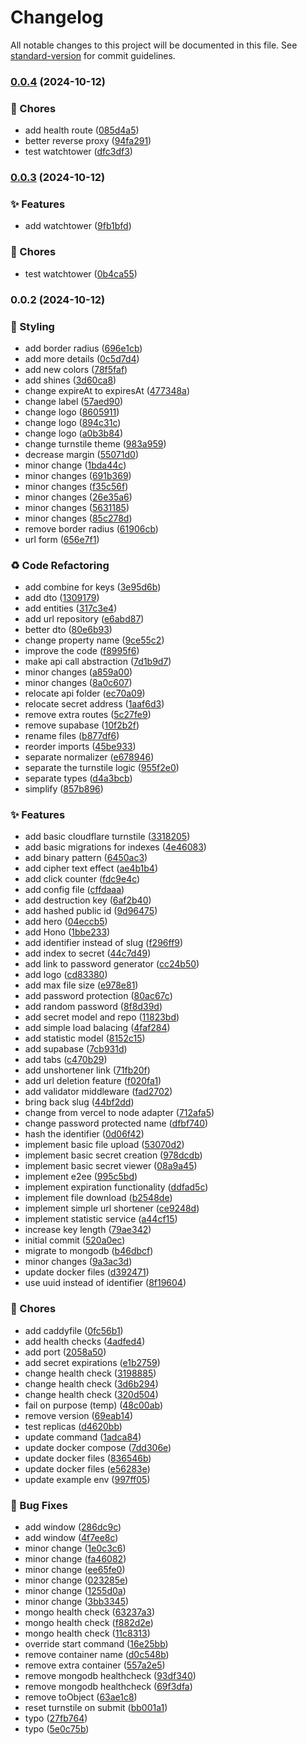 # Changelog

All notable changes to this project will be documented in this file. See [standard-version](https://github.com/conventional-changelog/standard-version) for commit guidelines.

### [0.0.4](https://github.com/remvze/katana/compare/v0.0.3...v0.0.4) (2024-10-12)


### 🚚 Chores

* add health route ([085d4a5](https://github.com/remvze/katana/commit/085d4a57e8a3d9cec59a053973965b743dd147cc))
* better reverse proxy ([94fa291](https://github.com/remvze/katana/commit/94fa29113ef2a33c92108aacbbcff0b0965455da))
* test watchtower ([dfc3df3](https://github.com/remvze/katana/commit/dfc3df3a0e57ade94f112aad98d666599ff4140e))

### [0.0.3](https://github.com/remvze/katana/compare/v0.0.2...v0.0.3) (2024-10-12)


### ✨ Features

* add watchtower ([9fb1bfd](https://github.com/remvze/katana/commit/9fb1bfd50aec8d03d21224e31302d82fde14c319))


### 🚚 Chores

* test watchtower ([0b4ca55](https://github.com/remvze/katana/commit/0b4ca55d949ffbdaf6208911ebc9ab946a9ed679))

### 0.0.2 (2024-10-12)


### 💄 Styling

* add border radius ([696e1cb](https://github.com/remvze/katana/commit/696e1cbba698a2e428f717bc14a3b0ac03a75350))
* add more details ([0c5d7d4](https://github.com/remvze/katana/commit/0c5d7d411e44e3153781bd1d11ce4708111d556d))
* add new colors ([78f5faf](https://github.com/remvze/katana/commit/78f5fafc4fb8f547f1411351313c71767df11cc7))
* add shines ([3d60ca8](https://github.com/remvze/katana/commit/3d60ca84bd8c330de5cab4c8d1875bd4c741fb0d))
* change expireAt to expiresAt ([477348a](https://github.com/remvze/katana/commit/477348a58ca68e0fd44bad597733d887c472f9ce))
* change label ([57aed90](https://github.com/remvze/katana/commit/57aed90c9f4852fb71ed0200a23b729ad0838f75))
* change logo ([8605911](https://github.com/remvze/katana/commit/860591160e1500604baf6f30a15bfdea0e6ba867))
* change logo ([894c31c](https://github.com/remvze/katana/commit/894c31c85a168ea2a5bbba47e91685fa3be46517))
* change logo ([a0b3b84](https://github.com/remvze/katana/commit/a0b3b841f0ab6f8cdcb294802296a2ec8b91cc39))
* change turnstile theme ([983a959](https://github.com/remvze/katana/commit/983a95957f5f7d6e4ef2580837359fec9ecc4c4b))
* decrease margin ([55071d0](https://github.com/remvze/katana/commit/55071d08eb1885e66ce670abb55b0c84f4638a3d))
* minor change ([1bda44c](https://github.com/remvze/katana/commit/1bda44c9b73729fae0ff79f1aed66f9f58e57b42))
* minor changes ([691b369](https://github.com/remvze/katana/commit/691b369f08f87571aa1babdcb67594748e2ae632))
* minor changes ([f35c56f](https://github.com/remvze/katana/commit/f35c56f9826865ce99978fa0f8937148efbdb0c7))
* minor changes ([26e35a6](https://github.com/remvze/katana/commit/26e35a6fad8e1b84e6f734f9cd190ad09e7c6761))
* minor changes ([5631185](https://github.com/remvze/katana/commit/56311854e6b9af6401b3f9df641774b125eade45))
* minor changes ([85c278d](https://github.com/remvze/katana/commit/85c278dd155a688f3b7606853a07ad5f9f34b8f6))
* remove border radius ([61906cb](https://github.com/remvze/katana/commit/61906cb3f963e13141f5461df71de79bba1adec1))
* url form ([656e7f1](https://github.com/remvze/katana/commit/656e7f160ec01d24877c30dbc94d01c4dfdf3dd8))


### ♻️ Code Refactoring

* add combine for keys ([3e95d6b](https://github.com/remvze/katana/commit/3e95d6b3947cb88ff81b898d506036cf629aff5a))
* add dto ([1309179](https://github.com/remvze/katana/commit/13091798fe41ca40cb17b908ecbec07ae69eb9e1))
* add entities ([317c3e4](https://github.com/remvze/katana/commit/317c3e472603ee5120c4754faa28599f7aca5e79))
* add url repository ([e6abd87](https://github.com/remvze/katana/commit/e6abd8772a4983548e5328747d200dab4c5049da))
* better dto ([80e6b93](https://github.com/remvze/katana/commit/80e6b931ff7ad49bdb580ef686af2d4a1fd17bee))
* change property name ([9ce55c2](https://github.com/remvze/katana/commit/9ce55c2a0d3aa1e343fcbf5deef875595167acaf))
* improve the code ([f8995f6](https://github.com/remvze/katana/commit/f8995f6987f0e27a0d56df7d1487016e4a9d66f8))
* make api call abstraction ([7d1b9d7](https://github.com/remvze/katana/commit/7d1b9d72a3f1a2f4a2029c5fbabc6f3dd5038f8d))
* minor changes ([a859a00](https://github.com/remvze/katana/commit/a859a00f7bc973c5e1768ea261b3a9d3b51508f3))
* minor changes ([8a0c607](https://github.com/remvze/katana/commit/8a0c607bc53fea452694d7a89e7062397bb0698a))
* relocate api folder ([ec70a09](https://github.com/remvze/katana/commit/ec70a09ea5a3a908cd5ac295597212bc2de44bbf))
* relocate secret address ([1aaf6d3](https://github.com/remvze/katana/commit/1aaf6d3b1d23e02f19f2d37d6c09d8bdbdaae1a7))
* remove extra routes ([5c27fe9](https://github.com/remvze/katana/commit/5c27fe9d75c02ed8e8991870daf1538ac809d613))
* remove supabase ([10f2b2f](https://github.com/remvze/katana/commit/10f2b2f4d48ce03384a8bd95173f3884259a2054))
* rename files ([b877df6](https://github.com/remvze/katana/commit/b877df68369faec69678ac5c95e0bde978233f60))
* reorder imports ([45be933](https://github.com/remvze/katana/commit/45be9330f2e15dd2b88807295a5a4a1d40becf7c))
* separate normalizer ([e678946](https://github.com/remvze/katana/commit/e6789460bf816cc1570958099eb3793e9cb7417d))
* separate the turnstile logic ([955f2e0](https://github.com/remvze/katana/commit/955f2e028c664dea11ebe604f40d00e655ce3da9))
* separate types ([d4a3bcb](https://github.com/remvze/katana/commit/d4a3bcbfb2fa45138ef681656619eb2c5d0f6107))
* simplify ([857b896](https://github.com/remvze/katana/commit/857b896a92bd12714cb18a0c172a00ecf1c5e2f8))


### ✨ Features

* add basic cloudflare turnstile ([3318205](https://github.com/remvze/katana/commit/33182057f3b4e7cc439753e3042cfdc21adc83f5))
* add basic migrations for indexes ([4e46083](https://github.com/remvze/katana/commit/4e460830529d7dd772a43c8939459f7565345150))
* add binary pattern ([6450ac3](https://github.com/remvze/katana/commit/6450ac38e8b9e5301203b516398264ec9b18507e))
* add cipher text effect ([ae4b1b4](https://github.com/remvze/katana/commit/ae4b1b4650f67254ba434f82f64ebfef31c53a5e))
* add click counter ([fdc9e4c](https://github.com/remvze/katana/commit/fdc9e4c9ad239002f6fef31c64ac7b2b0fa84093))
* add config file ([cffdaaa](https://github.com/remvze/katana/commit/cffdaaa8c9a5e1b0421c44e28c6d41c0ff175d6b))
* add destruction key ([6af2b40](https://github.com/remvze/katana/commit/6af2b40f73fbdbdf5231b0081c8f2ac62d1a0fc1))
* add hashed public id ([9d96475](https://github.com/remvze/katana/commit/9d9647518e4545a3399ce5a385617751404bf42b))
* add hero ([04eccb5](https://github.com/remvze/katana/commit/04eccb5346580c01f50635c73aef5d09ddf99a82))
* add Hono ([1bbe233](https://github.com/remvze/katana/commit/1bbe233295a73ca30035353fddbe01425b3de3de))
* add identifier instead of slug ([f296ff9](https://github.com/remvze/katana/commit/f296ff96b4304bfc6516cad9df142082ea40ac02))
* add index to secret ([44c7d49](https://github.com/remvze/katana/commit/44c7d49288c68641b7818acd5bbf7a8b33514c39))
* add link to password generator ([cc24b50](https://github.com/remvze/katana/commit/cc24b508c0faf145ed3efe3fb2d13c0b3ab2f048))
* add logo ([cd83380](https://github.com/remvze/katana/commit/cd83380fdc0999459612674aee046c4aa640cf2a))
* add max file size ([e978e81](https://github.com/remvze/katana/commit/e978e81bef9f835b16aae1ca647f5fa7d5b198ee))
* add password protection ([80ac67c](https://github.com/remvze/katana/commit/80ac67cb19dfb284593b263c11a235fa72e2fe81))
* add random password ([8f8d39d](https://github.com/remvze/katana/commit/8f8d39d97f8db46fbf8652d3cd1bc92f7e3b9341))
* add secret model and repo ([11823bd](https://github.com/remvze/katana/commit/11823bdebf49ae35b570d908b8fed74a9a17bd71))
* add simple load balacing ([4faf284](https://github.com/remvze/katana/commit/4faf2841a4292c812007927b812c67ab331db590))
* add statistic model ([8152c15](https://github.com/remvze/katana/commit/8152c151bb9a074fb511f6ef9b06d0509a950c13))
* add supabase ([7cb931d](https://github.com/remvze/katana/commit/7cb931dd3d2f6443a3fbcdd3b0c7d41c5d45fbab))
* add tabs ([c470b29](https://github.com/remvze/katana/commit/c470b2926d6ddf20033a3fe12a793aecdf988ce9))
* add unshortener link ([71fb20f](https://github.com/remvze/katana/commit/71fb20f3a46d6486f660406adb206d4c9e8f35c3))
* add url deletion feature ([f020fa1](https://github.com/remvze/katana/commit/f020fa1121acc5789aec8f12ddfb490299463854))
* add validator middleware ([fad2702](https://github.com/remvze/katana/commit/fad27020cc4fd26d8cb572fa813b9dcd57110985))
* bring back slug ([44bf2dd](https://github.com/remvze/katana/commit/44bf2dd9899409c8da714915ee645d802d0b09c2))
* change from vercel to node adapter ([712afa5](https://github.com/remvze/katana/commit/712afa52c836ec58482217f2c5d6c837543c25ea))
* change password protected name ([dfbf740](https://github.com/remvze/katana/commit/dfbf740dc07c67898d782601f53da6a2d4afa554))
* hash the identifier ([0d06f42](https://github.com/remvze/katana/commit/0d06f42645a941ff19e4af653b40bedc9a97ff20))
* implement basic file upload ([53070d2](https://github.com/remvze/katana/commit/53070d210dab798d30046b7f06ebe9257a7f021a))
* implement basic secret creation ([978dcdb](https://github.com/remvze/katana/commit/978dcdbe2d203d53daf4d94212c3e95496a9f801))
* implement basic secret viewer ([08a9a45](https://github.com/remvze/katana/commit/08a9a457b8d0eeaee0bc836bd22c907105c6add1))
* implement e2ee ([995c5bd](https://github.com/remvze/katana/commit/995c5bd918fb295ede3641724aec8b4da321ccf1))
* implement expiration functionality ([ddfad5c](https://github.com/remvze/katana/commit/ddfad5c7624093ee8c08c609f7dd818d513a0a9e))
* implement file download ([b2548de](https://github.com/remvze/katana/commit/b2548de04d4890a6be700b519b91109766cb2654))
* implement simple url shortener ([ce9248d](https://github.com/remvze/katana/commit/ce9248d0783d10214656e40df770fe1d8376cfb6))
* implement statistic service ([a44cf15](https://github.com/remvze/katana/commit/a44cf15fda8057c2f2f08868cb70e9a05aa818dd))
* increase key length ([79ae342](https://github.com/remvze/katana/commit/79ae342de47e80bc179953f07fb77f382f287049))
* initial commit ([520a0ec](https://github.com/remvze/katana/commit/520a0ec67886b2b3950056a61239e964d3f6622b))
* migrate to mongodb ([b46dbcf](https://github.com/remvze/katana/commit/b46dbcf608d55d2401c96eeff7f3c18628cea0da))
* minor changes ([9a3ac3d](https://github.com/remvze/katana/commit/9a3ac3d897649e1f310a2d6c8f3448a652b4cfea))
* update docker files ([d392471](https://github.com/remvze/katana/commit/d392471768ebd739372e567124682d592b716db1))
* use uuid instead of identifier ([8f19604](https://github.com/remvze/katana/commit/8f19604badff3d1bf2c640ae186e53263a026f30))


### 🚚 Chores

* add caddyfile ([0fc56b1](https://github.com/remvze/katana/commit/0fc56b1f3bbf108ad625229ee3d1e9fb4524e056))
* add health checks ([4adfed4](https://github.com/remvze/katana/commit/4adfed4b18d9054dbd9ebd4aae98f3572c43325b))
* add port ([2058a50](https://github.com/remvze/katana/commit/2058a5046f3ecea499c7ebf8d1fc0f491d92ecd5))
* add secret expirations ([e1b2759](https://github.com/remvze/katana/commit/e1b27593d134964237d2d85481aa2c43adb4db15))
* change health check ([3198885](https://github.com/remvze/katana/commit/3198885e98aa9baddc4f648a5cc1726bb1b630bc))
* change health check ([3d6b294](https://github.com/remvze/katana/commit/3d6b294d790962d1f170a5295bdd5cee78ebd1cd))
* change health check ([320d504](https://github.com/remvze/katana/commit/320d504022add085e4c456fcb1a74bbeb163c44b))
* fail on purpose (temp) ([48c00ab](https://github.com/remvze/katana/commit/48c00ab1d0105878a8c1e7e07aae8bb55b470429))
* remove version ([69eab14](https://github.com/remvze/katana/commit/69eab14b734d839d5b634cef6f1838cfc06eae89))
* test replicas ([d4620bb](https://github.com/remvze/katana/commit/d4620bbfdc7ae42afd2c2e79e54436121f1a2756))
* update command ([1adca84](https://github.com/remvze/katana/commit/1adca8453c5636f4ad98fff47e3e160bee210d52))
* update docker compose ([7dd306e](https://github.com/remvze/katana/commit/7dd306ed3abb177d012da24af3f768fa3548d3e1))
* update docker files ([836546b](https://github.com/remvze/katana/commit/836546b2ec449c31a14fe9b348d390bac7596f6e))
* update docker files ([e56283e](https://github.com/remvze/katana/commit/e56283ebde84086ea87da1ab6ee881994289c486))
* update example env ([997ff05](https://github.com/remvze/katana/commit/997ff05e67ef4c1d8bba78196601734abb472d9a))


### 🐛 Bug Fixes

* add window ([286dc9c](https://github.com/remvze/katana/commit/286dc9c0585e4ebb1814f9ccc3f9ea00822a3310))
* add window ([4f7ee8c](https://github.com/remvze/katana/commit/4f7ee8ce4950978df8aff86870f1088e20ef6f1b))
* minor change ([1e0c3c6](https://github.com/remvze/katana/commit/1e0c3c6c41a9b4d464f26beaac0628ce88df4f6f))
* minor change ([fa46082](https://github.com/remvze/katana/commit/fa4608204d7a12176c2c4bed017d5e4f7913532d))
* minor change ([ee65fe0](https://github.com/remvze/katana/commit/ee65fe089e494a31845d8c88407e62695d06a1a6))
* minor change ([023285e](https://github.com/remvze/katana/commit/023285ec88d8bd285c0e1b58c13ee35c9cb18e5d))
* minor change ([1255d0a](https://github.com/remvze/katana/commit/1255d0a3a13fb25a17add2d597432a16891a400c))
* minor change ([3bb3345](https://github.com/remvze/katana/commit/3bb3345f2b4eaeb4c238f52c38fdf798d567278d))
* mongo health check ([63237a3](https://github.com/remvze/katana/commit/63237a36de31c431b63b541072a235244ba41611))
* mongo health check ([f882d2e](https://github.com/remvze/katana/commit/f882d2e7a578fe8b25aec38442ba7361a4d6ae82))
* mongo health check ([11c8313](https://github.com/remvze/katana/commit/11c83134bd3d3b26f4570d419aa4ac44025cb2a3))
* override start command ([16e25bb](https://github.com/remvze/katana/commit/16e25bbe47dca52ee73184ecf0f975523aa3621b))
* remove container name ([d0c548b](https://github.com/remvze/katana/commit/d0c548ba6af3b936667fa768764802e3e0d1ff51))
* remove extra container ([557a2e5](https://github.com/remvze/katana/commit/557a2e50b8d13daede35a9199b45d3225049908b))
* remove mongodb healthcheck ([93df340](https://github.com/remvze/katana/commit/93df3404a1915c96aae7e5169c06f5768f8f6613))
* remove mongodb healthcheck ([69f3dfa](https://github.com/remvze/katana/commit/69f3dfa6bdbcfc468b843368b9ec4097db36c8b9))
* remove toObject ([63ae1c8](https://github.com/remvze/katana/commit/63ae1c80378e1a1c4963affde07adc8b0d61e7e4))
* reset turnstile on submit ([bb001a1](https://github.com/remvze/katana/commit/bb001a17623eaf9c203d85281ea77accad66c377))
* typo ([27fb764](https://github.com/remvze/katana/commit/27fb764603c7069a1e323475245f9fdbba28d5e3))
* typo ([5e0c75b](https://github.com/remvze/katana/commit/5e0c75b69f51b60b33935a6c86deca53907fa23e))
